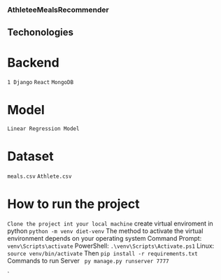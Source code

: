 ### AthleteeMealsRecommender
## Techonologies
# Backend
`1 Django`
`React`
`MongoDB`
# Model
`Linear Regression Model`
# Dataset
`meals.csv`
`Athlete.csv`

# How to run the project
`Clone the project int your local machine`
create virtual enviroment in python
`python -m venv diet-venv`
The method to activate the virtual environment depends on your operating system
Command Prompt: `venv\Scripts\activate`
PowerShell: `.\venv\Scripts\Activate.ps1`
Linux: `source venv/bin/activate`
Then `pip install -r requirements.txt`
Commands to run Server
`
py manage.py runserver 7777`

`

